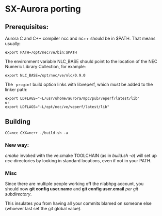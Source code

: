 # SX-Aurora porting

## Prerequisites:

Aurora C and C++ compiler ncc and nc++ should be in $PATH. That means usually:
```
export PATH=/opt/nec/ve/bin:$PATH
```

The environment variable NLC_BASE should point to the location of the NEC Numeric Library Collection, for example:

```
export NLC_BASE=/opt/nec/ve/nlc/0.9.0
```

The ```-proginf``` build option links with libveperf, which must be added to the linker path:

```
export LDFLAGS="-L/usr/uhome/aurora/mpc/pub/veperf/latest/lib"
or
export LDFLAGS="-L/opt/nec/ve/veperf/latest/lib"
```

## Building

```
CC=ncc CXX=nc++ ./build.sh -a
```

### New way:

*cmake* invoked with the ve.cmake TOOLCHAIN (as in *build.sh -a*) will set up
*ncc* directories by looking in standard locations, even if not in your PATH.

### Misc
Since there are multiple people working off the nlabhpg account, you should now
**git config user.name** and **git config user.email** *per git subdirectory*.

This insulates you from having all your commits blamed on someone else (whoever
last set the git global value).
